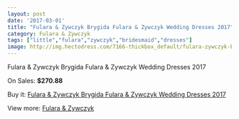 ```yaml
---
layout: post
date: '2017-03-01'
title: "Fulara & Zywczyk Brygida Fulara & Zywczyk Wedding Dresses 2017"
category: Fulara & Zywczyk
tags: ["little","fulara","zywczyk","bridesmaid","dresses"]
image: http://img.hectodress.com/7166-thickbox_default/fulara-zywczyk-brygida-fulara-zywczyk-wedding-dresses-2013.jpg
---
```

Fulara & Zywczyk Brygida Fulara & Zywczyk Wedding Dresses 2017

On Sales: **$270.88**
<a href="https://www.hectodress.com/fulara-zywczyk/3560-fulara-zywczyk-brygida-fulara-zywczyk-wedding-dresses-2013.html"><amp-img layout="responsive" width="600" height="600" src="//img.hectodress.com/7166-thickbox_default/fulara-zywczyk-brygida-fulara-zywczyk-wedding-dresses-2013.jpg" alt="Fulara & Zywczyk Brygida Fulara & Zywczyk Wedding Dresses 2017 0" /></a>
<a href="https://www.hectodress.com/fulara-zywczyk/3560-fulara-zywczyk-brygida-fulara-zywczyk-wedding-dresses-2013.html"><amp-img layout="responsive" width="600" height="600" src="//img.hectodress.com/7167-thickbox_default/fulara-zywczyk-brygida-fulara-zywczyk-wedding-dresses-2013.jpg" alt="Fulara & Zywczyk Brygida Fulara & Zywczyk Wedding Dresses 2017 1" /></a>

Buy it: [Fulara & Zywczyk Brygida Fulara & Zywczyk Wedding Dresses 2017](https://www.hectodress.com/fulara-zywczyk/3560-fulara-zywczyk-brygida-fulara-zywczyk-wedding-dresses-2013.html "Fulara & Zywczyk Brygida Fulara & Zywczyk Wedding Dresses 2017")

View more: [Fulara & Zywczyk](https://www.hectodress.com/61-fulara-zywczyk "Fulara & Zywczyk")